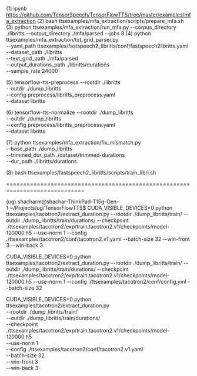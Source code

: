 (1) ipynb
https://github.com/TensorSpeech/TensorFlowTTS/tree/master/examples/mfa_extraction
(2) bash ttsexamples/mfa_extraction/scripts/prepare_mfa.sh
(3) python ttsexamples/mfa_extraction/run_mfa.py --corpus_directory ./libritts --output_directory ./mfa/parsed --jobs 8
(4) python ttsexamples/mfa_extraction/txt_grid_parser.py \
  --yaml_path ttsexamples/fastspeech2_libritts/conf/fastspeech2libritts.yaml \
  --dataset_path ./libritts \
  --text_grid_path ./mfa/parsed \
  --output_durations_path ./libritts/durations \
  --sample_rate 24000 

(5) tensorflow-tts-preprocess --rootdir ./libritts \
  --outdir ./dump_libritts \
  --config preprocess/libritts_preprocess.yaml \
  --dataset libritts

(6) tensorflow-tts-normalize --rootdir ./dump_libritts \
  --outdir ./dump_libritts \
  --config preprocess/libritts_preprocess.yaml \
  --dataset libritts

(7) python ttsexamples/mfa_extraction/fix_mismatch.py \
  --base_path ./dump_libritts \
  --trimmed_dur_path ./dataset/trimmed-durations \
  --dur_path ./libritts/durations

(8) bash ttsexamples/fastspeech2_libritts/scripts/train_libri.sh

=============================================================================


(ug) shacharm@shachar-ThinkPad-T15g-Gen-1:~/Projects/ug/TensorFlowTTS$ CUDA_VISIBLE_DEVICES=0 python ttsexamples/tacotron2/extract_duration.py   --rootdir ./dump_libritts/train/   --outdir ./dump_libritts/train/durations/   --checkpoint ./ttsexamples/tacotron2/exp/train.tacotron2.v1/checkpoints/model-120000.h5   --use-norm 1   --config ./ttsexamples/tacotron2/conf/tacotron2.v1.yaml   --batch-size 32   --win-front 3   --win-back 3


CUDA_VISIBLE_DEVICES=0 python ttsexamples/tacotron2/extract_duration.py   --rootdir ./dump_libritts/train/   --outdir ./dump_libritts/train/durations/   --checkpoint ./ttsexamples/tacotron2/exp/train.tacotron2.v1/checkpoints/model-120000.h5   --use-norm 1   --config ./ttsexamples/tacotron2/conf/config.yml   --batch-size 32


CUDA_VISIBLE_DEVICES=0 python ttsexamples/tacotron2/extract_duration.py \
  --rootdir ./dump_libritts/train/ \
  --outdir ./dump_libritts/train/durations/ \
  --checkpoint ./ttsexamples/tacotron2/exp/train.tacotron2.v1/checkpoints/model-120000.h5 \
  --use-norm 1 \
  --config ./ttsexamples/tacotron2/conf/tacotron2.v1.yaml \
  --batch-size 32 \
  --win-front 3 \
  --win-back 3